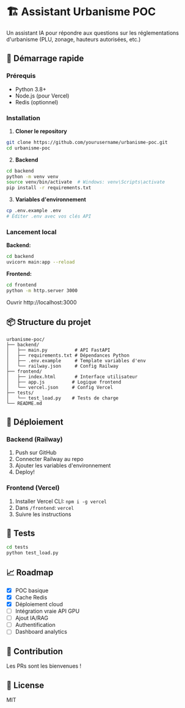 # 🏗️ Assistant Urbanisme POC

Un assistant IA pour répondre aux questions sur les réglementations d'urbanisme (PLU, zonage, hauteurs autorisées, etc.)

## 🚀 Démarrage rapide

### Prérequis
- Python 3.8+
- Node.js (pour Vercel)
- Redis (optionnel)

### Installation

1. **Cloner le repository**
```bash
git clone https://github.com/yourusername/urbanisme-poc.git
cd urbanisme-poc
```

2. **Backend**
```bash
cd backend
python -m venv venv
source venv/bin/activate  # Windows: venv\Scripts\activate
pip install -r requirements.txt
```

3. **Variables d'environnement**
```bash
cp .env.example .env
# Éditer .env avec vos clés API
```

### Lancement local

**Backend:**
```bash
cd backend
uvicorn main:app --reload
```

**Frontend:**
```bash
cd frontend
python -m http.server 3000
```

Ouvrir http://localhost:3000

## 📦 Structure du projet

```
urbanisme-poc/
├── backend/
│   ├── main.py          # API FastAPI
│   ├── requirements.txt # Dépendances Python
│   ├── .env.example     # Template variables d'env
│   └── railway.json     # Config Railway
├── frontend/
│   ├── index.html       # Interface utilisateur
│   ├── app.js          # Logique frontend
│   └── vercel.json     # Config Vercel
├── tests/
│   └── test_load.py    # Tests de charge
└── README.md
```

## 🚀 Déploiement

### Backend (Railway)
1. Push sur GitHub
2. Connecter Railway au repo
3. Ajouter les variables d'environnement
4. Deploy!

### Frontend (Vercel)
1. Installer Vercel CLI: `npm i -g vercel`
2. Dans `/frontend`: `vercel`
3. Suivre les instructions

## 🧪 Tests

```bash
cd tests
python test_load.py
```

## 📈 Roadmap

- [x] POC basique
- [x] Cache Redis
- [x] Déploiement cloud
- [ ] Intégration vraie API GPU
- [ ] Ajout IA/RAG
- [ ] Authentification
- [ ] Dashboard analytics

## 🤝 Contribution

Les PRs sont les bienvenues ! 

## 📝 License

MIT